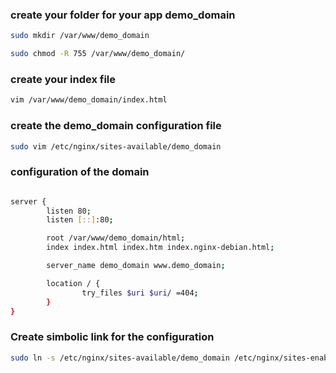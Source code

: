 
### create your folder for your app demo_domain
```bash
sudo mkdir /var/www/demo_domain 
```


```bash
sudo chmod -R 755 /var/www/demo_domain/
```

### create your index file
```bash
vim /var/www/demo_domain/index.html
```

### create the demo_domain configuration file
```bash
sudo vim /etc/nginx/sites-available/demo_domain
```

### configuration of the domain
```bash

server {
        listen 80;
        listen [::]:80;

        root /var/www/demo_domain/html;
        index index.html index.htm index.nginx-debian.html;

        server_name demo_domain www.demo_domain;

        location / {
                try_files $uri $uri/ =404;
        }
}

```


### Create simbolic link for the configuration
```bash
sudo ln -s /etc/nginx/sites-available/demo_domain /etc/nginx/sites-enabled/
```